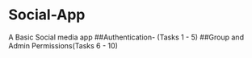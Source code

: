 # Social-App
A Basic Social media app
  ##Authentication- (Tasks 1 - 5)
  ##Group and Admin Permissions(Tasks 6 - 10)
